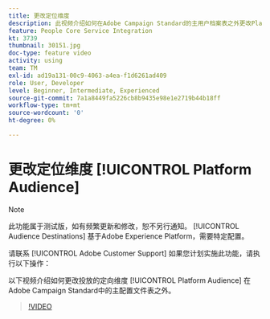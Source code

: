 ```yaml
---
title: 更改定位维度
description: 此视频介绍如何在Adobe Campaign Standard的主用户档案表之外更改Platform Audience投放的定向维度。
feature: People Core Service Integration
kt: 3739
thumbnail: 30151.jpg
doc-type: feature video
activity: using
team: TM
exl-id: ad19a131-00c9-4063-a4ea-f1d6261ad409
role: User, Developer
level: Beginner, Intermediate, Experienced
source-git-commit: 7a1a8449fa5226cb8b9435e98e1e2719b44b18ff
workflow-type: tm+mt
source-wordcount: '0'
ht-degree: 0%

---
```


# 更改定位维度 [!UICONTROL Platform Audience]

>[!NOTE]
>
>此功能属于测试版，如有频繁更新和修改，恕不另行通知。 [!UICONTROL Audience Destinations] 基于Adobe Experience Platform，需要特定配置。
>
>请联系 [!UICONTROL Adobe Customer Support] 如果您计划实施此功能，请执行以下操作：

以下视频介绍如何更改投放的定向维度 [!UICONTROL Platform Audience] 在Adobe Campaign Standard中的主配置文件表之外。

>[!VIDEO](https://video.tv.adobe.com/v/30151?quality=12)
